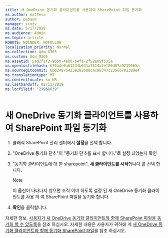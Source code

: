 ```yaml
---
title: 새 OneDrive 동기화 클라이언트를 사용하여 SharePoint 파일 동기화
ms.author: matteva
author: pebaum
manager: scotv
ms.date: 5/17/2018
ms.audience: Admin
ms.topic: article
ROBOTS: NOINDEX, NOFOLLOW
localization_priority: Normal
ms.collection: Adm_O365
ms.custom: Adm_O365
ms.assetid: 5ad2f1f2-9650-4eb0-b4fa-2f52a09f535a
ms.openlocfilehash: b70ade0a61234b641a3514a2ef80d07a9219565a
ms.sourcegitcommit: 6bd248764239282688cac98347c2356b701389e4
ms.translationtype: MT
ms.contentlocale: ko-KR
ms.lasthandoff: 02/13/2019
ms.locfileid: "29968639"
---
```

# <a name="sync-sharepoint-files-with-the-new-onedrive-sync-client"></a>새 OneDrive 동기화 클라이언트를 사용하여 SharePoint 파일 동기화

1. 클래식 SharePoint 관리 센터에서 **설정**을 선택 합니다.
    
2. "OneDrive 동기화 단추"이 "동기화 단추를 표시 합니다."로 설정 되었는지 확인
    
3. "동기화 클라이언트에 대 한 sharepoint", **새 클라이언트를 시작**합니다.를 선택 합니다.
    
    > [!NOTE]
    > 이 옵션이 나타나지 않으면 조직 이미 하도록 설정 된 새 OneDrive 동기화 클라이언트를 사용 하 여 SharePoint 파일을 동기화 합니다. 
  
4. **확인**을 클릭합니다.
    
자세한 정보, [사용자가 새 OneDrive 동기화 클라이언트와 함께 SharePoint 파일을 동기화 할 수 있도록](https://go.microsoft.com/fwlink/?linkid=866433)을 참조 하십시오. 자세한 내용은 사용자가 귀하에 게 [새 OneDrive 동기화 클라이언트와 함께 동기화 SharePoint 파일](https://go.microsoft.com/fwlink/?linkid=866427)을 참조 하십시오.
  

